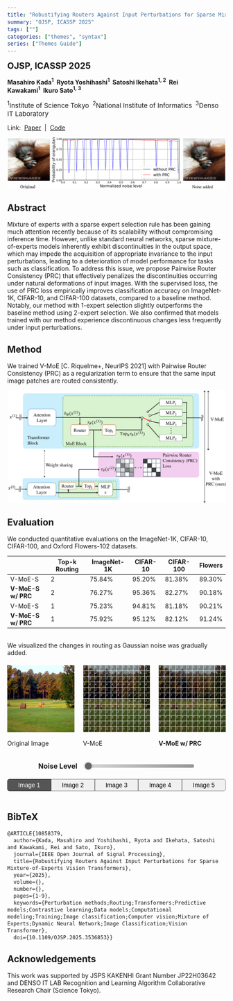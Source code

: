 ```yaml
---
title: "Robustifying Routers Against Input Perturbations for Sparse Mixture-of-Experts Vision Transformers"
summary: "OJSP, ICASSP 2025"
tags: [""]
categories: ["themes", "syntax"]
series: ["Themes Guide"]
---
```


**<span style="font-size: 20px;">OJSP, ICASSP 2025</span>**

**Masahiro Kada<sup>1</sup>&nbsp;&nbsp;Ryota Yoshihashi<sup>1</sup>&nbsp;&nbsp;Satoshi Ikehata<sup>1, 2</sup>&nbsp;&nbsp;Rei Kawakami<sup>1</sup>&nbsp;&nbsp;Ikuro Sato<sup>1, 3</sup>**

<span style="font-size: 15px"><sup>1</sup>Institute of Science Tokyo&nbsp;&nbsp;<sup>2</sup>National Institute of Informatics&nbsp;&nbsp;<sup>3</sup>Denso IT Laboratory</span>

Link:&nbsp;&nbsp;[Paper](https://ieeexplore.ieee.org/document/10858379)&nbsp;&nbsp;|&nbsp;&nbsp;[Code](https://github.com/m82kada/PRC/blob/main/README.md?plain=1)



![PRC](images/demo.png)


## Abstract
Mixture of experts with a sparse expert selection rule has been gaining much attention recently because of its scalability without compromising inference time. However, unlike standard neural networks, sparse mixture-of-experts models 
inherently exhibit discontinuities in the output space, which may impede the acquisition of appropriate invariance to the input perturbations, leading to a deterioration of model performance for tasks such as classification. To address this issue, we propose Pairwise Router Consistency (PRC) that effectively penalizes the discontinuities occurring under natural deformations of input images. With the supervised loss, the use of PRC loss empirically improves classification accuracy on ImageNet-1K, CIFAR-10, and CIFAR-100 datasets, compared to a baseline method. Notably, our method with 1-expert selection slightly outperforms the baseline method using 2-expert selection. We also confirmed that models trained with our method experience discontinuous changes less frequently under input perturbations.
<br>

## Method
We trained V-MoE [C. Riquelme+, NeurIPS 2021] with Pairwise Router Consistency (PRC) as a regularization term to ensure that the same input image patches are routed consistently.

![PRC](images/prc.png)
<br>

## Evaluation
We conducted quantitative evaluations on the ImageNet-1K, CIFAR-10, CIFAR-100, and Oxford Flowers-102 datasets.
<br>

|   | Top-k Routing | ImageNet-1K | CIFAR-10 | CIFAR-100 | Flowers |
| --- | --- | --- | --- | --- | --- |
| V-MoE-S | 2 | 75.84% | 95.20% | 81.38% | 89.30% |
| **V-MoE-S w/ PRC** | 2 | 76.27% | 95.36% | 82.27% | 90.18% |
| V-MoE-S | 1 | 75.23% | 94.81% | 81.18% | 90.21% |
| **V-MoE-S w/ PRC** | 1 | 75.92% | 95.12% | 82.12% | 91.24% |

<br>
We visualized the changes in routing as Gaussian noise was gradually added.


<div class="images-folder">
    <div>
        <img id="img1" src="images/4-0-0.png" class="images">
        <p id="mainImgLabel" class="image-label">Original Image</p>
    </div>
    <div>
        <img id="img2" src="images/4-1-0.png" class="images">
        <p class="image-label">V-MoE</p>
    </div>
    <div>
        <img id="img3" src="images/4-2-0.png" class="images">
        <p class="prc-label image-label">V-MoE w/ PRC</p>
    </div>
</div>
<div class="slider-container">
    <label class="noise-label">Noise Level</label>
    <input type="range" id="slider" min="0" max="9" step="1" value="0" oninput="selectNoise(this.value)">
</div>

<div class="button-group">
    <button class="img-btn active" onclick="selectImage(0)">Image 1</button>
    <button class="img-btn" onclick="selectImage(1)">Image 2</button>
    <button class="img-btn" onclick="selectImage(2)">Image 3</button>
    <button class="img-btn" onclick="selectImage(3)">Image 4</button>
    <button class="img-btn" onclick="selectImage(4)">Image 5</button>
</div>

<script>
    var image_number = 4;
    var noise_level = 0;
    function selectImage(value) {
        image_number = 4 - value;

        document.querySelectorAll('.img-btn').forEach((btn, i) => {
            btn.classList.toggle('active', i === value);
        });
        updateImages();
    }
    function selectNoise(value) {
        noise_level = value;
        updateImages();
    }
    function updateImages() {
        if (noise_level == 0) {
            document.getElementById('mainImgLabel').innerHTML = "Original Image";
        } else {
            document.getElementById('mainImgLabel').innerHTML = "Noised Image";

        }
        document.getElementById('img1').src = 'images/' + image_number + '-0-' + noise_level + '.png';
        document.getElementById('img2').src = 'images/' + image_number + '-1-' + noise_level + '.png';
        document.getElementById('img3').src = 'images/' + image_number + '-2-' + noise_level + '.png';
    }
</script>

<style>
.button-group {
    display: flex;
    justify-content: center;
    align-items: center;
}

.button-group label {
    font-size: 16px;
    font-weight: bold;
    margin-right: 10px;
}

.button-group button {
    padding: 5px 7px;
    border: 1px solid #888;
    background-color: #f0f0f0;
    cursor: pointer;
    font-size: 14px;
    flex: 1;
    border-radius: 0;
    transition: background-color 0.3s, color 0.3s;
}

.button-group button:first-child {
    border-radius: 5px 0 0 5px;
}

.button-group button:last-child {
    border-radius: 0 5px 5px 0;
}

.button-group button.active {
    background-color: #555;
    color: white;
    border-color: #333;
}
.images-folder {
    margin-top: 20px;
    display: flex;
    justify-content: center;
    gap: 20px;
    margin-bottom: 20px;
}
.images {
    border-radius: 0px !important;
}
.slider-container {
    margin-bottom: 20px;
    display: flex;
    align-items: center;
    justify-content: center;
    gap: 15px;
}

input[type="range"] {
    width: 50%;
    -webkit-appearance: none;
    height: 8px;
    background: linear-gradient(to right, #d3d3d3, #888);
    border-radius: 5px;
    outline: none;
    opacity: 0.9;
    transition: opacity 0.2s;
}
input[type="range"]::-webkit-slider-thumb {
    -webkit-appearance: none;
    appearance: none;
    width: 16px;
    height: 16px;
    background: #555; /* つまみの色 */
    border-radius: 50%;
    cursor: pointer;
    box-shadow: 0px 0px 5px rgba(0, 0, 0, 0.3);
}

input[type="range"]::-moz-range-thumb {
    width: 16px;
    height: 16px;
    background: #555; /* つまみの色 */
    border-radius: 50%;
    cursor: pointer;
    box-shadow: 0px 0px 5px rgba(0, 0, 0, 0.3);
}


input[type="range"]:hover {
    opacity: 1;
}
.noise-label {
    font-weight: bold;
    font-size: 16px;
}
.prc-label{
    font-weight: bold;
}
</style>

<br>

## BibTeX
```
@ARTICLE{10858379,
  author={Kada, Masahiro and Yoshihashi, Ryota and Ikehata, Satoshi and Kawakami, Rei and Sato, Ikuro},
  journal={IEEE Open Journal of Signal Processing}, 
  title={Robustifying Routers Against Input Perturbations for Sparse Mixture-of-Experts Vision Transformers}, 
  year={2025},
  volume={},
  number={},
  pages={1-9},
  keywords={Perturbation methods;Routing;Transformers;Predictive models;Contrastive learning;Data models;Computational modeling;Training;Image classification;Computer vision;Mixture of Experts;Dynamic Neural Network;Image Classification;Vision Transformer},
  doi={10.1109/OJSP.2025.3536853}}
```

## Acknowledgements
This work was supported by JSPS KAKENHI Grant Number JP22H03642 and DENSO IT LAB Recognition and Learning Algorithm Collaborative Research Chair (Science Tokyo).
